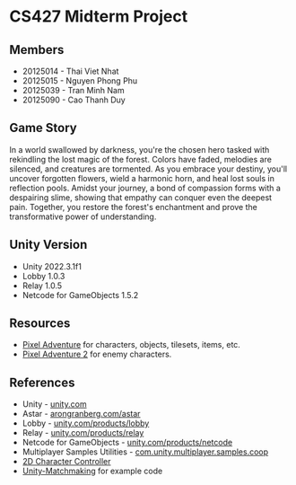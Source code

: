 # CS427 Midterm Project

## Members

- 20125014 - Thai Viet Nhat
- 20125015 - Nguyen Phong Phu
- 20125039 - Tran Minh Nam
- 20125090 - Cao Thanh Duy

## Game Story

In a world swallowed by darkness, you're the chosen hero tasked with rekindling the lost magic of the forest. Colors have faded, melodies are silenced, and creatures are tormented. As you embrace your destiny, you'll uncover forgotten flowers, wield a harmonic horn, and heal lost souls in reflection pools. Amidst your journey, a bond of compassion forms with a despairing slime, showing that empathy can conquer even the deepest pain. Together, you restore the forest's enchantment and prove the transformative power of understanding.

## Unity Version

- Unity 2022.3.1f1
- Lobby 1.0.3
- Relay 1.0.5
- Netcode for GameObjects 1.5.2

## Resources

- [Pixel Adventure](https://pixelfrog-assets.itch.io/pixel-adventure-1) for characters, objects, tilesets, items, etc.
- [Pixel Adventure 2](https://pixelfrog-assets.itch.io/pixel-adventure-2) for enemy characters.

## References

- Unity - [unity.com](https://unity.com/)
- Astar - [arongranberg.com/astar](https://arongranberg.com/astar)
- Lobby - [unity.com/products/lobby](https://unity.com/products/lobby)
- Relay - [unity.com/products/relay](https://unity.com/products/relay)
- Netcode for GameObjects - [unity.com/products/netcode](https://unity.com/products/netcode)
- Multiplayer Samples Utilities - [com.unity.multiplayer.samples.coop](https://github.com/Unity-Technologies/com.unity.multiplayer.samples.coop)
- [2D Character Controller](https://github.com/Brackeys/2D-Character-Controller)
- [Unity-Matchmaking](https://github.com/Matthew-J-Spencer/Unity-Matchmaking) for example code
